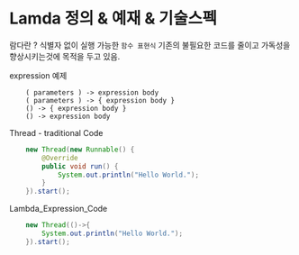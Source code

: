 # Lamda 정의 & 예재 & 기술스펙
   
람다란 ? 식별자 없이 실행 가능한 `함수 표현식`
기존의 불필요한 코드를 줄이고 가독성을 향상시키는것에 목적을 두고 있음.

expression 예제

```
	( parameters ) -> expression body
	( parameters ) -> { expression body }
	() -> { expression body }
	() -> expression body
```

Thread - traditional Code

```java
	new Thread(new Runnable() {
		@Override
		public void run() {
			System.out.println("Hello World.");
		}
	}).start();
```

Lambda_Expression_Code

```java
	new Thread(()->{
		System.out.println("Hello World.");
	}).start();
```

